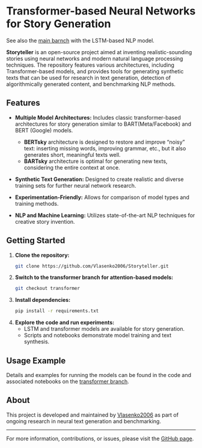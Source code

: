 # Transformer-based Neural Networks for Story Generation

See also the [main barnch](https://github.com/Vlasenko2006/Storyteller/tree/main) with the LSTM-based NLP model.

**Storyteller** is an open-source project aimed at inventing realistic-sounding stories using neural networks and modern natural language processing techniques. The repository features various architectures, including Transformer-based models, and provides tools for generating synthetic texts that can be used for research in text generation, detection of algorithmically generated content, and benchmarking NLP methods.

## Features

- **Multiple Model Architectures:** Includes classic transformer-based architectures for story generation similar to BART(Meta/Facebook) and BERT (Google) models. 
    - **BERTsky** architecture is designed to restore and improve “noisy” text: inserting missing words, improving grammar, etc., but it also generates short, meaningful texts well.  
    - **BARTsky** architecture is optimal for generating new texts, considering the entire context at once.

- **Synthetic Text Generation:** Designed to create realistic and diverse training sets for further neural network research.
- **Experimentation-Friendly:** Allows for comparison of model types and training methods.
- **NLP and Machine Learning:** Utilizes state-of-the-art NLP techniques for creative story invention.


## Getting Started

1. **Clone the repository:**
   ```bash
   git clone https://github.com/Vlasenko2006/Storyteller.git
   ```
2. **Switch to the transformer branch for attention-based models:**
   ```bash
   git checkout transformer
   ```
3. **Install dependencies:**
   ```bash
   pip install -r requirements.txt
   ```
4. **Explore the code and run experiments:**
   - LSTM and transformer models are available for story generation.
   - Scripts and notebooks demonstrate model training and text synthesis.

## Usage Example

Details and examples for running the models can be found in the code and associated notebooks on the [transformer branch](https://github.com/Vlasenko2006/Storyteller/tree/transformer).

## About

This project is developed and maintained by [Vlasenko2006](https://github.com/Vlasenko2006) as part of ongoing research in neural text generation and benchmarking.

---

For more information, contributions, or issues, please visit the [GitHub page](https://github.com/Vlasenko2006/Storyteller).


